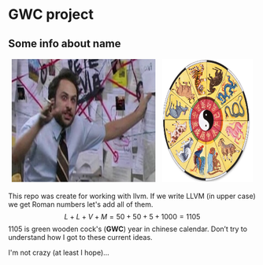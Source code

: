 # GWC project

## Some info about name

<table border="0"><tr>
    <td style="border-style: hidden;"> <img src="pics/name_explanation.jpg" height="250" title="some funny picture was here((("> </td>
    <td style="border-style: hidden;"> <img src="pics/calendar.jpg" height="250" title="some funny picture was here((("> </td>
</tr></table>


This repo was create for working with llvm. If we write LLVM (in upper case) we get Roman numbers let's add all of them.
$$L + L + V + M = 50 + 50 + 5 + 1000 = 1105$$
1105 is green wooden cock's (**GWC**) year in chinese calendar. Don’t try to understand how I got to these current ideas.

I'm not crazy (at least I hope)...
